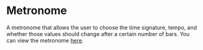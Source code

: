 # Metronome
A metronome that allows the user to choose the time signature, tempo, and whether those values should change after a certain number of bars. You can view the metronome [here](https://spriyajain.github.io/metronome/).

